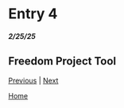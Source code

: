 # Entry 4
##### 2/25/25

## Freedom Project Tool

[Previous](entry03.md) | [Next](entry05.md)

[Home](../README.md)
